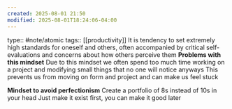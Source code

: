 ```yaml
---
created: 2025-08-01 21:50
modified: 2025-08-01T18:24:06-04:00
---
```

type:: #note/atomic
tags:: [[productivity]]
It is tendency to set extremely high standards for oneself and others, often accompanied by critical self-evaluations and concerns about how others perceive them
**Problems with this mindset**
Due to this mindset we often spend too much time working on a project and modifying small things that no one will notice anyways
This prevents us from moving on form and project and can make us feel stuck

**Mindset to avoid perfectionism**
Create a portfolio of 8s instead of 10s in your head
Just make it exist first, you can make it good later
